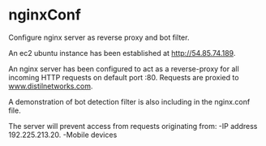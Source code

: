 nginxConf
=========

Configure nginx server as reverse proxy and bot filter.

An ec2 ubuntu instance has been established at http://54.85.74.189.

An nginx server has been configured to act as a reverse-proxy for all incoming HTTP requests on default port :80. Requests are proxied to www.distilnetworks.com.

A demonstration of bot detection filter is also including in the nginx.conf file.

The server will prevent access from requests originating from:
-IP address 192.225.213.20.
-Mobile devices




